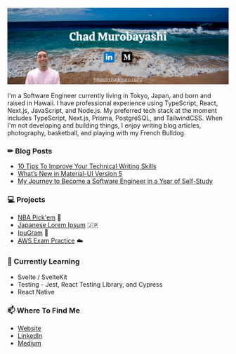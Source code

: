 [![Header](./header.png)](https://chadmuro.com/)

I'm a Software Engineer currently living in Tokyo, Japan, and born and raised in Hawaii. I have professional experience using TypeScript, React, Next.js, JavaScript, and Node.js. My preferred tech stack at the moment includes TypeScript, Next.js, Prisma, PostgreSQL, and TailwindCSS. When I'm not developing and building things, I enjoy writing blog articles, photography, basketball, and playing with my French Bulldog.

### ✏ Blog Posts
- [10 Tips To Improve Your Technical Writing Skills](https://medium.com/better-programming/10-tips-to-improve-your-technical-writing-skills-78d98faaef36)
- [What’s New in Material-UI Version 5](https://medium.com/javascript-in-plain-english/whats-new-in-material-ui-version-5-5ebfaea0eba6)
- [My Journey to Become a Software Engineer in a Year of Self-Study](https://javascript.plainenglish.io/my-journey-to-become-a-software-engineer-in-a-year-of-self-study-5703cc08724a)

### 💻 Projects
- [NBA Pick'em](https://nba-pickem.vercel.app/) 🏀
- [Japanese Lorem Ipsum](https://japanese-lorem-ipsum.vercel.app/) 🇯🇵
- [IpuGram](https://ipugram.web.app/) 🐶
- [AWS Exam Practice](https://aws-exam-practice.vercel.app/) ☁️

### 🌱 Currently Learning
- Svelte / SvelteKit
- Testing - Jest, React Testing Library, and Cypress
- React Native

### 📫 Where To Find Me
- [Website](https://chadmuro.com/)
- [LinkedIn](https://www.linkedin.com/in/chadmuro/)
- [Medium](https://chadmuro.medium.com/)
